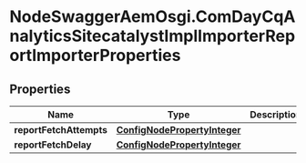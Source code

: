 # NodeSwaggerAemOsgi.ComDayCqAnalyticsSitecatalystImplImporterReportImporterProperties

## Properties
Name | Type | Description | Notes
------------ | ------------- | ------------- | -------------
**reportFetchAttempts** | [**ConfigNodePropertyInteger**](ConfigNodePropertyInteger.md) |  | [optional] 
**reportFetchDelay** | [**ConfigNodePropertyInteger**](ConfigNodePropertyInteger.md) |  | [optional] 


